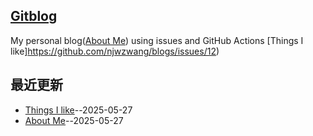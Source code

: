 ## [Gitblog](https://github.com/njwzwang/blogs)
My personal blog([About Me](https://github.com/njwzwang/blogs/issues/11)) using issues and GitHub Actions
[Things I like]https://github.com/njwzwang/blogs/issues/12)

## 最近更新
- [Things I like](https://github.com/njwzwang/blogs/issues/12)--2025-05-27
- [About Me](https://github.com/njwzwang/blogs/issues/11)--2025-05-27
